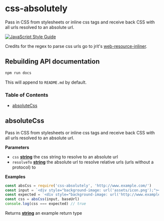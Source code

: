 # css-absolutely

Pass in CSS from stylesheets or inline css tags and receive back CSS with all urls resolved to an absolute url.

[![JavaScript Style Guide](https://cdn.rawgit.com/standard/standard/master/badge.svg)](https://github.com/standard/standard)

Credits for the regex to parse css urls go to jrit's [web-resource-inliner](https://github.com/jrit/web-resource-inliner).

## Rebuilding API documentation

```bash
npm run docs
```

This will append to `README.md` by default.

<!-- Generated by documentation.js. Update this documentation by updating the source code. -->

### Table of Contents

-   [absoluteCss](#absolutecss)

## absoluteCss

Pass in CSS from stylesheets or inline css tags and receive back CSS with all urls resolved to an absolute url.

**Parameters**

-   `css` **[string](https://developer.mozilla.org/en-US/docs/Web/JavaScript/Reference/Global_Objects/String)** the css string to resolve to an absolute url
-   `resolveTo` **[string](https://developer.mozilla.org/en-US/docs/Web/JavaScript/Reference/Global_Objects/String)** the absolute url to resolve relative urls (urls without a protocol) to

**Examples**

```javascript
const absCss = require('css-absolutely', 'http://www.example.com/')
const input = `<div style="background-image: url('assets/icon.png');"></div>`
const expected = `<div style="background-image: url('http://www.example.com/assets/icon.png');"></div>`
const css = absCss(input, baseUrl)
console.log(css === expected) // true
```

Returns **[string](https://developer.mozilla.org/en-US/docs/Web/JavaScript/Reference/Global_Objects/String)** an example return type
